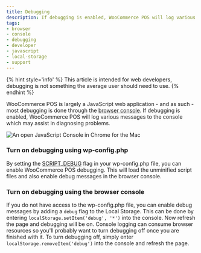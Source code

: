 ```yaml
---
title: Debugging
description: If debugging is enabled, WooCommerce POS will log various messages to the console which may assist in diagnosing problems.
tags: 
- browser
- console
- debugging
- developer
- javascript
- local-storage
- support
---
```


{% hint style='info' %}
This article is intended for web developers, debugging is not something the average user should need to use.
{% endhint %}

WooCommerce POS is largely a JavaScript web application - and as such - most debugging is done through the [browser console](http://codex.wordpress.org/Using_Your_Browser_to_Diagnose_JavaScript_Errors). 
If debugging is enabled, WooCommerce POS will log various messages to the console which may assist in diagnosing problems.

![An open JavaScript Console in Chrome for the Mac](https://wcpos.com/wp-content/uploads/2016/06/javascript-console.png "An open JavaScript Console in Chrome for the Mac")

### Turn on debugging using wp-config.php

By setting the [SCRIPT_DEBUG](https://codex.wordpress.org/Debugging_in_WordPress#SCRIPT_DEBUG) flag in your wp-config.php file, you can enable WooCommerce POS debugging. 
This will load the unminified script files and also enable debug messages in the browser console.

### Turn on debugging using the browser console

If you do not have access to the wp-config.php file, you can enable debug messages by adding a `debug` flag to the Local Storage. 
This can be done by entering `localStorage.setItem('debug', '*')` into the console. 
Now refresh the page and debugging will be on. Console logging can consume browser resources so you'll probably want to turn debugging off once you are finished with it. 
To turn debugging off, simply enter `localStorage.removeItem('debug')` into the console and refresh the page.